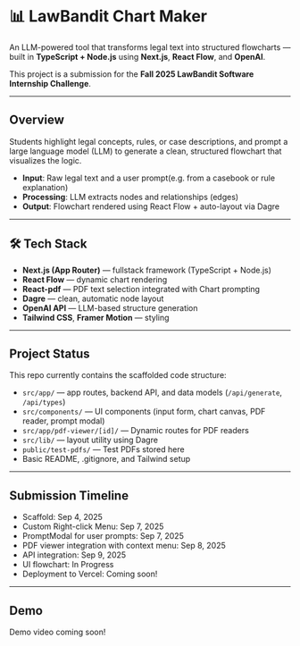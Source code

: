 # 📊 LawBandit Chart Maker

An LLM-powered tool that transforms legal text into structured flowcharts — built in **TypeScript + Node.js** using **Next.js**, **React Flow**, and **OpenAI**.

This project is a submission for the **Fall 2025 LawBandit Software Internship Challenge**.

---

## Overview

Students highlight legal concepts, rules, or case descriptions, and prompt a large language model (LLM) to generate a clean, structured flowchart that visualizes the logic.

- **Input**: Raw legal text and a user prompt(e.g. from a casebook or rule explanation)
- **Processing**: LLM extracts nodes and relationships (edges)
- **Output**: Flowchart rendered using React Flow + auto-layout via Dagre

---

## 🛠️ Tech Stack

- **Next.js (App Router)** — fullstack framework (TypeScript + Node.js)
- **React Flow** — dynamic chart rendering
- **React-pdf** — PDF text selection integrated with Chart prompting
- **Dagre** — clean, automatic node layout
- **OpenAI API** — LLM-based structure generation
- **Tailwind CSS**, **Framer Motion** — styling

---

## Project Status

This repo currently contains the scaffolded code structure:

- `src/app/` — app routes, backend API, and data models (`/api/generate`, `/api/types`)
- `src/components/` — UI components (input form, chart canvas, PDF reader, prompt modal)
- `src/app/pdf-viewer/[id]/` — Dynamic routes for PDF readers
- `src/lib/` — layout utility using Dagre
- `public/test-pdfs/` — Test PDFs stored here
- Basic README, .gitignore, and Tailwind setup

---

## Submission Timeline

- Scaffold: Sep 4, 2025
- Custom Right-click Menu: Sep 7, 2025
- PromptModal for user prompts: Sep 7, 2025
- PDF viewer integration with context menu: Sep 8, 2025
- API integration: Sep 9, 2025
- UI flowchart: In Progress
- Deployment to Vercel: Coming soon!

---

## Demo

Demo video coming soon!
